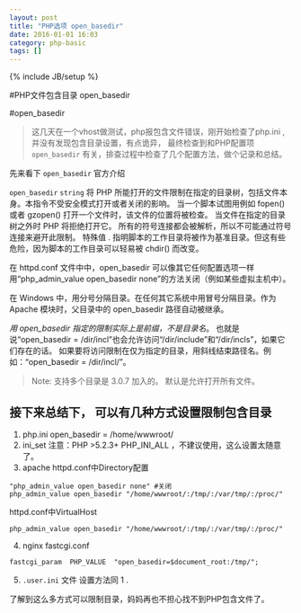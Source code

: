 ```yaml
---
layout: post
title: "PHP选项 open_basedir"
date: 2016-01-01 16:03
category: php-basic
tags: []
---
```

{% include JB/setup %}

#PHP文件包含目录 open_basedir


#open_basedir

> 这几天在一个vhost做测试，php报包含文件错误，刚开始检查了php.ini , 并没有发现包含目录设置，有点诡异， 最终检查到和PHP配置项`open_basedir` 有关，排查过程中检查了几个配置方法，做个记录和总结。 

先来看下 `open_basedir` 官方介绍

`open_basedir` `string`
将 PHP 所能打开的文件限制在指定的目录树，包括文件本身。本指令不受安全模式打开或者关闭的影响。
当一个脚本试图用例如 fopen() 或者 gzopen() 打开一个文件时，该文件的位置将被检查。
当文件在指定的目录树之外时 PHP 将拒绝打开它。
所有的符号连接都会被解析，所以不可能通过符号连接来避开此限制。
特殊值 . 指明脚本的工作目录将被作为基准目录。但这有些危险，因为脚本的工作目录可以轻易被 chdir() 而改变。

在 httpd.conf 文件中中，open_basedir 可以像其它任何配置选项一样用“php_admin_value open_basedir none”的方法关闭（例如某些虚拟主机中）。

在 Windows 中，用分号分隔目录。在任何其它系统中用冒号分隔目录。作为 Apache 模块时，父目录中的 open_basedir 路径自动被继承。

*用 open_basedir 指定的限制实际上是前缀，不是目录名*。
也就是说“open_basedir = /dir/incl”也会允许访问“/dir/include”和“/dir/incls”，如果它们存在的话。
如果要将访问限制在仅为指定的目录，用斜线结束路径名。例如：“open_basedir = /dir/incl/”。
> Note: 支持多个目录是 3.0.7 加入的。
默认是允许打开所有文件。


## 接下来总结下， 可以有几种方式设置限制包含目录

1. php.ini  open_basedir = /home/wwwroot/
2. ini_set   注意：PHP >5.2.3+ PHP_INI_ALL ，不建议使用，这么设置太随意了。 
3. apache httpd.conf中Directory配置 

```
"php_admin_value open_basedir none" #关闭 
php_admin_value open_basedir "/home/wwwroot/:/tmp/:/var/tmp/:/proc/"
```

httpd.conf中VirtualHost 

```
php_admin_value open_basedir "/home/wwwroot/:/tmp/:/var/tmp/:/proc/"
```

4. nginx fastcgi.conf   

```
fastcgi_param  PHP_VALUE  "open_basedir=$document_root:/tmp/"; 
```
            
5. `.user.ini` 文件
    设置方法同 1 .


了解到这么多方式可以限制目录，妈妈再也不担心找不到PHP包含文件了。

